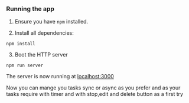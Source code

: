 ### Running the app

1. Ensure you have `npm` installed.


2. Install all dependencies:

````
npm install
````

3. Boot the HTTP server

````
npm run server
````

The server is now running at [localhost:3000](localhost:3000)

Now you can mange you tasks sync or async as you prefer and as your tasks require with timer and with stop,edit and delete button as a first try

